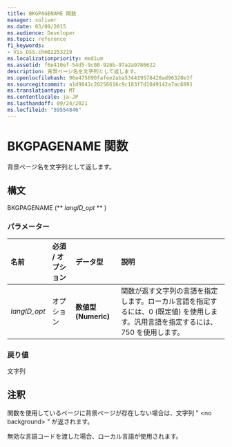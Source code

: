```yaml
---
title: BKGPAGENAME 関数
manager: soliver
ms.date: 03/09/2015
ms.audience: Developer
ms.topic: reference
f1_keywords:
- Vis_DSS.chm82253219
ms.localizationpriority: medium
ms.assetid: f6e410ef-54d5-9c08-926b-97a2a9786622
description: 背景ページ名を文字列として返します。
ms.openlocfilehash: 96e475690fafee2aba534419578428ad96320e3f
ms.sourcegitcommit: a1d9041c20256616c9c183f7d1049142a7ac6991
ms.translationtype: MT
ms.contentlocale: ja-JP
ms.lasthandoff: 09/24/2021
ms.locfileid: "59554846"
---
```

# <a name="bkgpagename-function"></a>BKGPAGENAME 関数

背景ページ名を文字列として返します。
  
## <a name="syntax"></a>構文

BKGPAGENAME (** *langID_opt* ** ) 
  
### <a name="parameters"></a>パラメーター

|**名前**|**必須 / オプション**|**データ型**|**説明**|
|:-----|:-----|:-----|:-----|
| _langID_opt_ <br/> |オプション  <br/> |**数値型 (Numeric)** <br/> |関数が返す文字列の言語を指定します。ローカル言語を指定するには、0 (既定値) を使用します。汎用言語を指定するには、750 を使用します。  <br/> |
   
### <a name="return-value"></a>戻り値

文字列
  
## <a name="remarks"></a>注釈

関数を使用しているページに背景ページが存在しない場合は、文字列 " \<no background\> " が返されます。 
  
無効な言語コードを渡した場合、ローカル言語が使用されます。 
  

